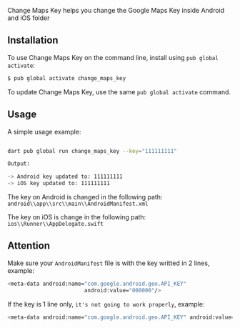 Change Maps Key helps you change the Google Maps Key inside Android and iOS folder

## Installation

To use Change Maps Key on the command line, install using `pub global activate`:

```bash
$ pub global activate change_maps_key
```

To update Change Maps Key, use the same `pub global activate` command.

## Usage

A simple usage example:

```bash

dart pub global run change_maps_key --key="111111111"

Output:

-> Android key updated to: 111111111
-> iOS key updated to: 111111111

```
The key on Android is changed in the following path: `android\\app\\src\\main\\AndroidManifest.xml`

The key on iOS is change in the following path:  `ios\\Runner\\AppDelegate.swift`

## Attention

Make sure your `AndroidManifest` file is with the key writted in 2 lines, example:

```bash
<meta-data android:name="com.google.android.geo.API_KEY"
                        android:value="000000"/>
```

If the key is 1 line only, `it's not going to work properly`, example:

```bash
<meta-data android:name="com.google.android.geo.API_KEY" android:value="000000"/>
```
